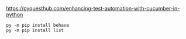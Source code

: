 
https://pyquesthub.com/enhancing-test-automation-with-cucumber-in-python

```
py -m pip install behave
py -m pip install list
```
